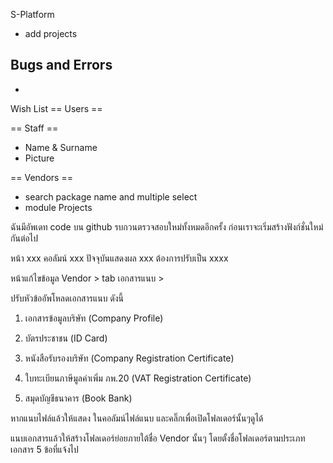 S-Platform
+ add projects

Bugs and Errors 
-
-



Wish List
== Users ==

== Staff ==
- Name & Surname
- Picture

== Vendors ==
- search package name and multiple select 
- module Projects



ฉันมีอัพเดท code บน github รบกวนตรวจสอบใหม่ทั้งหมดอีกครั้ง ก่อนเราจะเริ่มสร้างฟังก์ชั่นใหม่กันต่อไป





หน้า xxx คอลัมน์ xxx ปัจจุบันแสดงผล xxx ต้องการปรับเป็น xxxx




หน้าแก้ไขข้อมูล Vendor > tab เอกสารแนบ >

ปรับหัวข้ออัพโหลดเอกสารแนบ ดังนี้

1. เอกสารข้อมูลบริษัท (Company Profile)

2. บัตรประชาชน (ID Card)

3. หนังสือรับรองบริษัท (Company Registration Certificate)

4. ใบทะเบียนภาษีมูลค่าเพิ่ม ภพ.20 (VAT Registration Certificate)

5. สมุดบัญชีธนาคาร (Book Bank)

หากแนบไฟล์แล้วให้แสดง ในคอลัมน์ไฟล์แนบ และคลิ๊กเพื่อเปิดโฟลเดอร์นั้นๆดูได้

แนบเอกสารแล้วให้สร้างโฟลเดอร์ย่อยภายใต้ชื่อ Vendor นั้นๆ โดยตั้งชื่อโฟลเดอร์ตามประเภทเอกสาร 5 ข้อที่แจ้งไป
